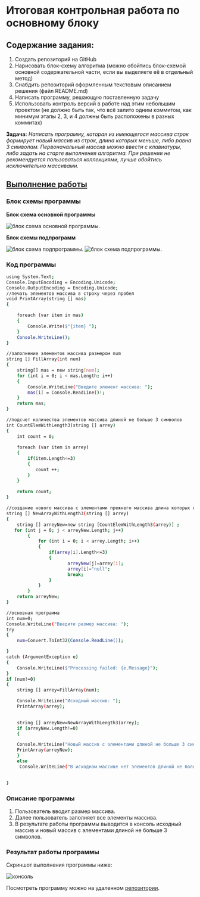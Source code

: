 # Итоговая контрольная работа по основному блоку

## Содержание задания: 

1. Создать репозиторий на GitHub
2. Нарисовать блок-схему алгоритма (можно обойтись блок-схемой основной содержательной части, если вы выделяете её в отдельный метод)
3. Снабдить репозиторий оформленным текстовым описанием решения (файл README.md)
4. Написать программу, решающую поставленную задачу
5. Использовать контроль версий в работе над этим небольшим проектом (не должно быть так, что всё залито одним коммитом, как минимум этапы 2, 3, и 4 должны быть расположены в разных коммитах)

**Задача:** *Написать программу, которая из имеющегося массива строк формирует новый массив из строк, длина которых меньше, либо равна 3 символам. Первоначальный массив можно ввести с клавиатуры, либо задать на старте выполнения алгоритма. При решении не рекомендуется пользоваться коллекциями, лучше обойтись исключительно массивами.*

## <u>Выполнение работы</u>
### Блок схемы программы
**Блок схема основной программы**


![блок схема основной программы ](img\1.jpg).


**Блок схемы подпрограмм**


![блок схема подпрограммы ](img\2.jpg).
![блок схема подпрограммы ](img\3.jpg).
### Код программы

```sh
using System.Text;
Console.InputEncoding = Encoding.Unicode;
Console.OutputEncoding = Encoding.Unicode;
//печать элементов массива в строку через пробел
void PrintArray(string [] mas)
{

    foreach (var item in mas)
    {
        Console.Write($"{item} ");
    }
    Console.WriteLine();
}

//заполнение элементов массива размером num
string [] FillArray(int num)
{
    string[] mas = new string[num];
    for (int i = 0; i < mas.Length; i++)
    {
        Console.WriteLine("Введите элемент массива: ");
        mas[i] = Console.ReadLine()!;
    }
    return mas;
}

//подсчет количества элементов массива длиной не больше 3 символов
int CountElemWithLength3(string [] arrey)
{
    int count = 0;
  
    foreach (var item in arrey)
    {
        if(item.Length<=3)
        {
           count ++;
        }
    }
    
    return count;
}

//создание нового массива с элементами прежнего массива длина которых не больше 3 символов
string [] NewArrayWithLength3(string [] arrey)
{
    string [] arreyNew=new string [CountElemWithLength3(arrey)] ;
   for (int j = 0; j < arreyNew.Length; j++)
        {
            for (int i = 0; i < arrey.Length; i++)
            {
                if(arrey[i].Length<=3)
                {
                       arreyNew[j]=arrey[i];
                       arrey[i]="null";
                       break;
                }
            }
        }
    return arreyNew;
}

//основная программа
int num=0;
Console.WriteLine("Введите размер массива: ");
try
{
    num=Convert.ToInt32(Console.ReadLine());

}
catch (ArgumentException e)
{
    Console.WriteLine($"Processing failed: {e.Message}");
}
if (num!=0)
{
    string [] arrey=FillArray(num);

    Console.WriteLine("Исходный массив: ");
    PrintArray(arrey);

    
    string [] arreyNew=NewArrayWithLength3(arrey);
    if (arreyNew.Length!=0)
    {

    Console.WriteLine("Новый массив с элементами длиной не больше 3 символов: ");
    PrintArray(arreyNew);
    }
    else
     Console.WriteLine("В исходном массиве нет элементов длиной не больше 3 символов. ");
   

}

```

### Описание программы
1. Пользователь вводит размер массива.
2. Далее пользователь заполняет все элементы массива.
3. В результате работы программы выводится в консоль исходный массив и новый массив с элементами длиной не больше 3 символов.
### Результат работы программы

Скриншот выполнения программы ниже:


![консоль ](https://github.com/allaberezina85/final_certification_repo/blob/main/img/4.png)


Посмотреть программу можно на удаленном [репозитории](https://github.com/allaberezina85/final_certification_repo "открыть репозиторий").

